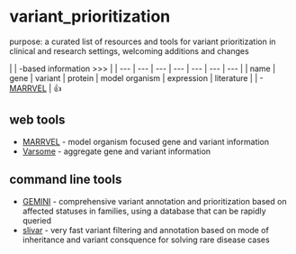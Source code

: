 # variant_prioritization
purpose: a curated list of resources and tools for variant prioritization in clinical and research settings, welcoming additions and changes


| | -based information >>> |
| --- | --- | --- | --- | --- | --- | --- |
| name | gene | variant | protein | model organism | expression | literature |
| - [MARRVEL](http://marrvel.org/) | 👍

## web tools

- [MARRVEL](http://marrvel.org/) - model organism focused gene and variant information
- [Varsome](https://varsome.com/) - aggregate gene and variant information 

## command line tools

- [GEMINI](https://github.com/arq5x/gemini) - comprehensive variant annotation and prioritization based on affected statuses in families, using a database that can be rapidly queried
- [slivar](https://github.com/brentp/slivar) - very fast variant filtering and annotation based on mode of inheritance and variant consquence for solving rare disease cases
